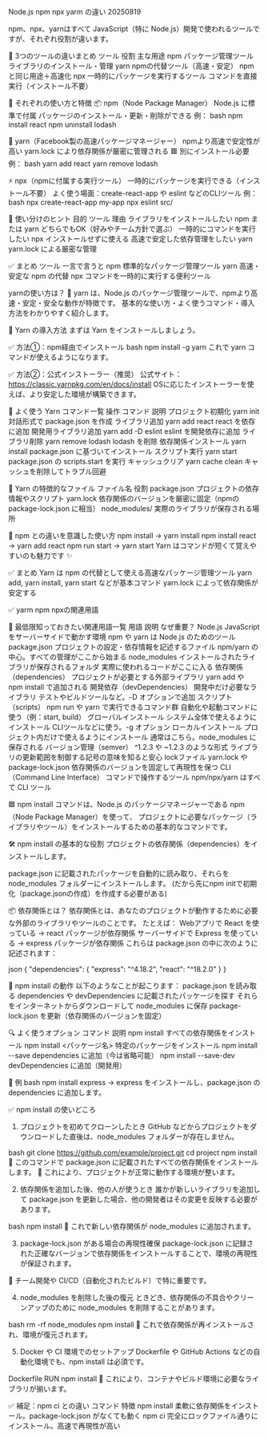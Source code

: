  Node.js npm npx yarm の違い 20250819

npm、npx、yarnはすべて JavaScript（特に Node.js）開発で使われるツールですが、それぞれ役割が違います。

🧭 3つのツールの違いまとめ
ツール	        役割	                            主な用途
npm	        パッケージ管理ツール	            ライブラリのインストール・管理
yarn	    npmの代替ツール（高速・安定）	     npmと同じ用途＋高速化
npx	        一時的にパッケージを実行するツール	  コマンドを直接実行（インストール不要）

🧪 それぞれの使い方と特徴
📦 npm（Node Package Manager）
Node.js に標準で付属
パッケージのインストール・更新・削除ができる
例：
bash
npm install react
npm uninstall lodash

🚀 yarn（Facebook製の高速パッケージマネージャー）
npmより高速で安定性が高い
yarn.lock により依存関係が厳密に管理される
🟥 別にインストール必要
例：
bash
yarn add react
yarn remove lodash

⚡ npx（npmに付属する実行ツール）
一時的にパッケージを実行できる（インストール不要）
よく使う場面：create-react-app や eslint などのCLIツール
例：
bash
npx create-react-app my-app
npx eslint src/

🧠 使い分けのヒント
目的	                      ツール	            理由
ライブラリをインストールしたい	npm または yarn	    どちらでもOK（好みやチーム方針で選ぶ）
一時的にコマンドを実行したい	npx	               インストールせずに使える
高速で安定した依存管理をしたい	yarn	           yarn.lock による厳密な管理

✅ まとめ
ツール	    一言で言うと
npm 	標準的なパッケージ管理ツール
yarn	高速・安定な npm の代替
npx	    コマンドを一時的に実行する便利ツール

yarnの使い方は？
🎉 yarn は、Node.js のパッケージ管理ツールで、npmより高速・安定・安全な動作が特徴です。
基本的な使い方・よく使うコマンド・導入方法をわかりやすく紹介します。

🚀 Yarn の導入方法
まずは Yarn をインストールしましょう。

✅ 方法①：npm経由でインストール
bash
npm install -g yarn
これで yarn コマンドが使えるようになります。

✅ 方法②：公式インストーラー（推奨）
公式サイト：https://classic.yarnpkg.com/en/docs/install OSに応じたインストーラーを使えば、より安定した環境が構築できます。

🧪 よく使う Yarn コマンド一覧
操作	                コマンド	                    説明
プロジェクト初期化	    yarn init	                対話形式で package.json を作成
ライブラリ追加	        yarn add react	            react を依存に追加
開発用ライブラリ追加	yarn add -D eslint	        eslint を開発依存に追加
ライブラリ削除	        yarn remove lodash	        lodash を削除
依存関係インストール	yarn install	            package.json に基づいてインストール
スクリプト実行	        yarn start	                package.json の scripts.start を実行
キャッシュクリア	    yarn cache clean	        キャッシュを削除してトラブル回避

📁 Yarn の特徴的なファイル
ファイル名	            役割
package.json	プロジェクトの依存情報やスクリプト
yarn.lock	    依存関係のバージョンを厳密に固定（npmの package-lock.json に相当）
node_modules/	実際のライブラリが保存される場所

🧠 npm との違いを意識した使い方
npm install → yarn install
npm install react → yarn add react
npm run start → yarn start
Yarn はコマンドが短くて覚えやすいのも魅力です ✨

✅ まとめ
Yarn は npm の代替として使える高速なパッケージ管理ツール
yarn add, yarn install, yarn start などが基本コマンド
yarn.lock によって依存関係が安定する

✅ yarm npm npxの関連用語

🧠 最低限知っておきたい関連用語一覧
用語	                                    説明	                                        なぜ重要？
Node.js	                        JavaScript をサーバーサイドで動かす環境	                npm や yarn は Node.js のためのツール
package.json	                プロジェクトの設定・依存情報を記述するファイル	          npm/yarn の中心。すべての管理がここから始まる
node_modules	                インストールされたライブラリが保存されるフォルダ	      実際に使われるコードがここに入る
依存関係（dependencies）	     プロジェクトが必要とする外部ライブラリ	                  yarn add や npm install で追加される
開発依存（devDependencies）	     開発中だけ必要なライブラリ	                             テストやビルドツールなど。-D オプションで追加
スクリプト（scripts）	         npm run や yarn で実行できるコマンド群	                 自動化や起動コマンドに使う（例：start, build）
グローバルインストール	          システム全体で使えるようにインストール	               CLIツールなどに使う。-g オプション
ローカルインストール	          プロジェクト内だけで使えるようにインストール	            通常はこちら。node_modules に保存される
バージョン管理（semver）	      ^1.2.3 や ~1.2.3 のような形式	                         ライブラリの更新範囲を制御する記号の意味を知ると安心
lockファイル	                 yarn.lock や package-lock.json	                       依存関係のバージョンを固定して再現性を保つ
CLI（Command Line Interface）	コマンドで操作するツール	                             npm/npx/yarn はすべて CLI ツール



🟦 npm install コマンドは、Node.js のパッケージマネージャーである npm（Node Package Manager）を使って、
プロジェクトに必要なパッケージ（ライブラリやツール）をインストールするための基本的なコマンドです。

🛠 npm install の基本的な役割
プロジェクトの依存関係（dependencies）をインストールします。

package.json に記載されたパッケージを自動的に読み取り、それらを node_modules フォルダーにインストールします。
(だから先にnpm initで初期化（package.jsonの作成）を作成する必要がある)

📦 依存関係とは？
依存関係とは、あなたのプロジェクトが動作するために必要な外部のライブラリやツールのことです。
たとえば：
Webアプリで React を使っている → react パッケージが依存関係
サーバーサイドで Express を使っている → express パッケージが依存関係
これらは package.json の中に次のように記述されます：

json
{
  "dependencies": {
    "express": "^4.18.2",
    "react": "^18.2.0"
  }
}

🧩 npm install の動作
以下のようなことが起こります：
package.json を読み取る
dependencies や devDependencies に記載されたパッケージを探す
それらをインターネットからダウンロードして node_modules に保存
package-lock.json を更新（依存関係のバージョンを固定）

🔍 よく使うオプション
コマンド	    説明
npm install	すべての依存関係をインストール
npm install <パッケージ名>	特定のパッケージをインストール
npm install --save	dependencies に追加（今は省略可能）
npm install --save-dev	devDependencies に追加（開発用）

🎯 例
bash
npm install express
→ express をインストールし、package.json の dependencies に追加します。


✅  npm install の使いどころ
1. プロジェクトを初めてクローンしたとき
GitHub などからプロジェクトをダウンロードした直後は、node_modules フォルダーが存在しません。

bash
git clone https://github.com/example/project.git
cd project
npm install
🔹 このコマンドで package.json に記載されたすべての依存関係をインストールします。 
🔹 これにより、プロジェクトが正常に動作する環境が整います。

2. 依存関係を追加した後、他の人が使うとき
誰かが新しいライブラリを追加して package.json を更新した場合、他の開発者はその変更を反映する必要があります。

bash
npm install
🔹 これで新しい依存関係が node_modules に追加されます。

3. package-lock.json がある場合の再現性確保
package-lock.json に記録された正確なバージョンで依存関係をインストールすることで、環境の再現性が保証されます。

🔹 チーム開発や CI/CD（自動化されたビルド）で特に重要です。

4. node_modules を削除した後の復元
ときどき、依存関係の不具合やクリーンアップのために node_modules を削除することがあります。

bash
rm -rf node_modules
npm install
🔹 これで依存関係が再インストールされ、環境が復元されます。

5. Docker や CI 環境でのセットアップ
Dockerfile や GitHub Actions などの自動化環境でも、npm install は必須です。

Dockerfile
RUN npm install
🔹 これにより、コンテナやビルド環境に必要なライブラリが揃います。

✅ 補足：npm ci との違い
コマンド	        特徴
npm install	    柔軟に依存関係をインストール。package-lock.json がなくても動く
npm ci	        完全にロックファイル通りにインストール。高速で再現性が高い